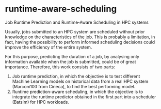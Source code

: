 # runtime-aware-scheduling
Job Runtime Prediction and Runtime-Aware Scheduling in HPC systems 

Usually, jobs submitted to an HPC system are scheduled without prior knowledge on the characteristics of the job. This is probably a limitation, in fact, having the possibility to perform informed scheduling decisions could improve the efficiency of the entire system. 

For this purpose, predicting the duration of a job, by analysing only information available when the job is submitted, could be of great importance. Therefore, this work consists of two parts: 
1. Job  runtime  prediction, in which the objective is to test different Machine Learning models on historical data from a real HPC system (Marconi100 from Cineca), to find the best performing model.  
2. Runtime prediction-aware scheduling, in which the objective is to integrate the runtime predictor obtained in the first part into a scheduler (Batsim) for HPC workloads.


